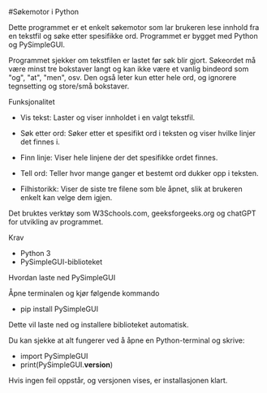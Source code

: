 #Søkemotor i Python 

Dette programmet er et enkelt søkemotor som lar brukeren lese innhold fra en tekstfil og søke etter spesifikke ord. Programmet er bygget med Python og PySimpleGUI. 

Programmet sjekker om tekstfilen er lastet før søk blir gjort. Søkeordet må være minst tre bokstaver langt og kan ikke være et vanlig bindeord som "og", "at", "men", osv. Den også leter kun etter hele ord, og ignorere tegnsetting og store/små bokstaver.

Funksjonalitet

- Vis tekst: Laster og viser innholdet i en valgt tekstfil.

- Søk etter ord: Søker etter et spesifikt ord i teksten og viser hvilke linjer det finnes i.

- Finn linje: Viser hele linjene der det spesifikke ordet finnes.

- Tell ord: Teller hvor mange ganger et bestemt ord dukker opp i teksten.

- Filhistorikk: Viser de siste tre filene som ble åpnet, slik at brukeren enkelt kan velge dem igjen.

Det bruktes verktøy som W3Schools.com, geeksforgeeks.org og chatGPT for utvikling av programmet.

Krav 

- Python 3
- PySimpleGUI-biblioteket

Hvordan laste ned PySimpleGUI

Åpne terminalen og kjør følgende kommando

- pip install PySimpleGUI

Dette vil laste ned og installere biblioteket automatisk. 

Du kan sjekke at alt fungerer ved å åpne en Python-terminal og skrive:

- import PySimpleGUI
- print(PySimpleGUI.__version__)

Hvis ingen feil oppstår, og versjonen vises, er installasjonen klart.


 